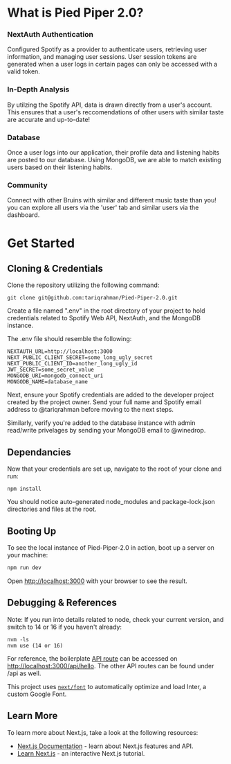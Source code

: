 
# What is Pied Piper 2.0?

### NextAuth Authentication

Configured Spotify as a provider to authenticate users, retrieving user information, and managing user sessions. User session tokens are generated when a user logs in certain pages can only be accessed with a valid token.

### In-Depth Analysis

By utilzing the Spotify API, data is drawn directly from a user's account. This ensures that a user's reccomendations of other users with similar taste are accurate and up-to-date!

### Database 

Once a user logs into our application, their profile data and listening habits are posted to our database. Using MongoDB, we are able to match existing users based on their listening habits.

### Community

Connect with other Bruins with similar and different music taste than you! you can explore all users via the 'user' tab and similar users via the dashboard.

# Get Started

## Cloning & Credentials

Clone the repository utilizing the following command:

``` 
git clone git@github.com:tariqrahman/Pied-Piper-2.0.git 
``` 

Create a file named ".env" in the root directory of your project to hold credentials related to Spotify Web API, NextAuth, and the MongoDB instance.

The .env file should resemble the following:

```
NEXTAUTH_URL=http://localhost:3000
NEXT_PUBLIC_CLIENT_SECRET=some_long_ugly_secret
NEXT_PUBLIC_CLIENT_ID=another_long_ugly_id
JWT_SECRET=some_secret_value
MONGODB_URI=mongodb_connect_uri
MONGODB_NAME=database_name
```

Next, ensure your Spotify credentials are added to the developer project created by the project owner. Send your full name and Spotify email address to @tariqrahman before moving to the next steps.

Similarly, verify you're added to the database instance with admin read/write privelages by sending your MongoDB email to @winedrop.

## Dependancies

Now that your credentials are set up, navigate to the root of your clone and run:
```
npm install
```
You should notice auto-generated node_modules and package-lock.json directories and files at the root. 
## Booting Up

To see the local instance of Pied-Piper-2.0 in action, boot up a server on your machine:

```bash
npm run dev
```

Open [http://localhost:3000](http://localhost:3000) with your browser to see the result.

## Debugging & References

Note: If you run into details related to node, check your current version, and switch to 14 or 16 if you haven't already:
```
nvm -ls
nvm use (14 or 16)
```

For reference, the boilerplate [API route](https://nextjs.org/docs/api-routes/introduction) can be accessed on [http://localhost:3000/api/hello](http://localhost:3000/api/hello). The other API routes can be found under /api as well.

This project uses [`next/font`](https://nextjs.org/docs/basic-features/font-optimization) to automatically optimize and load Inter, a custom Google Font.

## Learn More

To learn more about Next.js, take a look at the following resources:

- [Next.js Documentation](https://nextjs.org/docs) - learn about Next.js features and API.
- [Learn Next.js](https://nextjs.org/learn) - an interactive Next.js tutorial.
